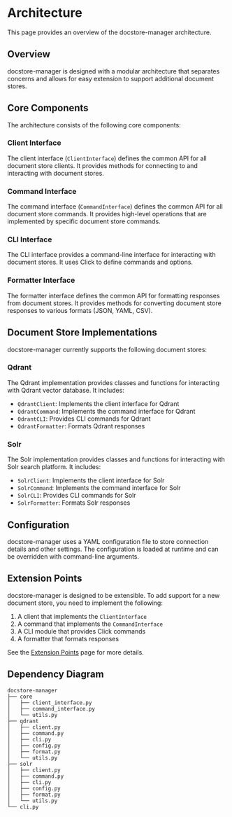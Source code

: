 # Architecture

This page provides an overview of the docstore-manager architecture.

## Overview

docstore-manager is designed with a modular architecture that separates concerns and allows for easy extension to support additional document stores.

## Core Components

The architecture consists of the following core components:

### Client Interface

The client interface (`ClientInterface`) defines the common API for all document store clients. It provides methods for connecting to and interacting with document stores.

### Command Interface

The command interface (`CommandInterface`) defines the common API for all document store commands. It provides high-level operations that are implemented by specific document store commands.

### CLI Interface

The CLI interface provides a command-line interface for interacting with document stores. It uses Click to define commands and options.

### Formatter Interface

The formatter interface defines the common API for formatting responses from document stores. It provides methods for converting document store responses to various formats (JSON, YAML, CSV).

## Document Store Implementations

docstore-manager currently supports the following document stores:

### Qdrant

The Qdrant implementation provides classes and functions for interacting with Qdrant vector database. It includes:

- `QdrantClient`: Implements the client interface for Qdrant
- `QdrantCommand`: Implements the command interface for Qdrant
- `QdrantCLI`: Provides CLI commands for Qdrant
- `QdrantFormatter`: Formats Qdrant responses

### Solr

The Solr implementation provides classes and functions for interacting with Solr search platform. It includes:

- `SolrClient`: Implements the client interface for Solr
- `SolrCommand`: Implements the command interface for Solr
- `SolrCLI`: Provides CLI commands for Solr
- `SolrFormatter`: Formats Solr responses

## Configuration

docstore-manager uses a YAML configuration file to store connection details and other settings. The configuration is loaded at runtime and can be overridden with command-line arguments.

## Extension Points

docstore-manager is designed to be extensible. To add support for a new document store, you need to implement the following:

1. A client that implements the `ClientInterface`
2. A command that implements the `CommandInterface`
3. A CLI module that provides Click commands
4. A formatter that formats responses

See the [Extension Points](extension-points.md) page for more details.

## Dependency Diagram

```
docstore-manager
├── core
│   ├── client_interface.py
│   ├── command_interface.py
│   └── utils.py
├── qdrant
│   ├── client.py
│   ├── command.py
│   ├── cli.py
│   ├── config.py
│   ├── format.py
│   └── utils.py
├── solr
│   ├── client.py
│   ├── command.py
│   ├── cli.py
│   ├── config.py
│   ├── format.py
│   └── utils.py
└── cli.py
```
